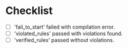 # Checklist

- [ ] 'fail_to_start' failed with compilation error.
- [ ] 'violated_rules' passed with violations found.
- [ ] 'verified_rules' passed without violations.
